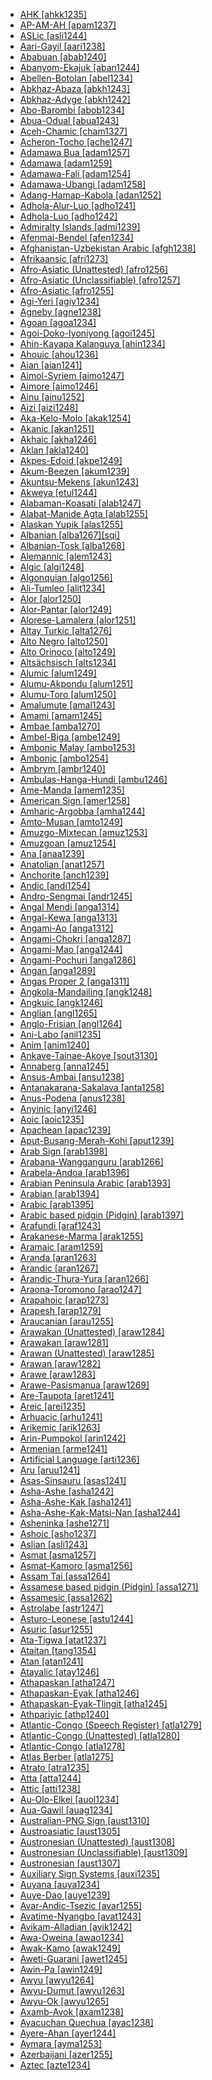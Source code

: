 - [AHK [ahkk1235]](tree/southomotic.sout2845/ahk.ahkk1235/ahk.ahkk1235.ini)
- [AP-AM-AH [apam1237]](tree/quechuan.quec1387/quechuai.quec1386/centralquechuai.cent2141/apamah.apam1237/apamah.apam1237.ini)
- [ASLic [asli1244]](tree/signlanguage.sign1238/signlanguages.sign1237/aslic.asli1244/aslic.asli1244.ini)
- [Aari-Gayil [aari1238]](tree/southomotic.sout2845/ahk.ahkk1235/aarigayil.aari1238/aarigayil.aari1238.ini)
- [Ababuan [abab1240]](tree/atlanticcongo.atla1278/voltacongo.volt1241/benuecongo.benu1247/bantoid.bant1294/southernbantoid.sout3152/narrowbantu.narr1281/ababuan.abab1240/ababuan.abab1240.ini)
- [Abanyom-Ekajuk [aban1244]](tree/atlanticcongo.atla1278/voltacongo.volt1241/benuecongo.benu1247/bantoid.bant1294/southernbantoid.sout3152/ekoidmbe.ekoi1237/ekoid.ekoi1236/ejaghamekajuk.ejag1240/efutopekajuk.efut1243/abanyomekajuk.aban1244/abanyomekajuk.aban1244.ini)
- [Abellen-Botolan [abel1234]](tree/austronesian.aust1307/nuclearaustronesian.nucl1752/malayopolynesian.mala1545/centralluzon.cent2080/sambalic.samb1319/abellenbotolan.abel1234/abellenbotolan.abel1234.ini)
- [Abkhaz-Abaza [abkh1243]](tree/abkhazadyge.abkh1242/abkhazabaza.abkh1243/abkhazabaza.abkh1243.ini)
- [Abkhaz-Adyge [abkh1242]](tree/abkhazadyge.abkh1242/abkhazadyge.abkh1242.ini)
- [Abo-Barombi [abob1234]](tree/atlanticcongo.atla1278/voltacongo.volt1241/benuecongo.benu1247/bantoid.bant1294/southernbantoid.sout3152/narrowbantu.narr1281/bantuab10b20b30.bant1295/basaaa40.basa1283/abobarombi.abob1234/abobarombi.abob1234.ini)
- [Abua-Odual [abua1243]](tree/atlanticcongo.atla1278/voltacongo.volt1241/benuecongo.benu1247/deltacross.delt1251/centraldelta.cent2028/abuaodual.abua1243/abuaodual.abua1243.ini)
- [Aceh-Chamic [cham1327]](tree/austronesian.aust1307/nuclearaustronesian.nucl1752/malayopolynesian.mala1545/malayosumbawan.mala1536/northandeastmalayosumbawan.nort3170/acehchamic.cham1327/acehchamic.cham1327.ini)
- [Acheron-Tocho [ache1247]](tree/narrowtalodi.narr1279/buramsaraf.bura1298/acherontocho.ache1247/acherontocho.ache1247.ini)
- [Adamawa Bua [adam1257]](tree/atlanticcongo.atla1278/voltacongo.volt1241/northvoltacongo.nort3149/adamawaubangi.adam1258/adamawa.adam1259/mbumday.mbum1256/adamawabua.adam1257/adamawabua.adam1257.ini)
- [Adamawa [adam1259]](tree/atlanticcongo.atla1278/voltacongo.volt1241/northvoltacongo.nort3149/adamawaubangi.adam1258/adamawa.adam1259/adamawa.adam1259.ini)
- [Adamawa-Fali [adam1254]](tree/atlanticcongo.atla1278/voltacongo.volt1241/unclassifiedvoltacongo.unun9902/unclassifiedvoltacongo.uncl1461/adamawafali.adam1254/adamawafali.adam1254.ini)
- [Adamawa-Ubangi [adam1258]](tree/atlanticcongo.atla1278/voltacongo.volt1241/northvoltacongo.nort3149/adamawaubangi.adam1258/adamawaubangi.adam1258.ini)
- [Adang-Hamap-Kabola [adan1252]](tree/timoralorpantar.timo1261/alorpantar.alor1249/alor.alor1250/westalor.west2787/straitswestalor.stra1245/adanghamapkabola.adan1252/adanghamapkabola.adan1252.ini)
- [Adhola-Alur-Luo [adho1241]](tree/nilotic.nilo1247/westernnilotic.west2493/luoburun.luob1235/southernlwoo.sout2831/adholaalurluo.adho1241/adholaalurluo.adho1241.ini)
- [Adhola-Luo [adho1242]](tree/nilotic.nilo1247/westernnilotic.west2493/luoburun.luob1235/southernlwoo.sout2831/adholaalurluo.adho1241/adholaluo.adho1242/adholaluo.adho1242.ini)
- [Admiralty Islands [admi1239]](tree/austronesian.aust1307/nuclearaustronesian.nucl1752/malayopolynesian.mala1545/centraleasternmalayopolynesian.cent2237/easternmalayopolynesian.east2712/oceanic.ocea1241/admiraltyislands.admi1239/admiraltyislands.admi1239.ini)
- [Afenmai-Bendel [afen1234]](tree/atlanticcongo.atla1278/voltacongo.volt1241/benuecongo.benu1247/akpesedoid.akpe1249/edoid.edoi1239/northcentraledoid.nort3182/afenmaibendel.afen1234/afenmaibendel.afen1234.ini)
- [Afghanistan-Uzbekistan Arabic [afgh1238]](tree/afroasiatic.afro1255/semitic.semi1276/westsemitic.west2786/centralsemitic.cent2236/arabian.arab1394/arabic.arab1395/easternarabic.east2729/afghanistanuzbekistanarabic.afgh1238/afghanistanuzbekistanarabic.afgh1238.ini)
- [Afrikaansic [afri1273]](tree/indoeuropean.indo1319/germanic.germ1287/northwestgermanic.nort3152/westgermanic.west2793/franconian.fran1268/lowfranconian.wese1235/afrikaansic.afri1273/afrikaansic.afri1273.ini)
- [Afro-Asiatic (Unattested) [afro1256]](tree/unattested.unat1236/afroasiaticunattested.afro1256/afroasiaticunattested.afro1256.ini)
- [Afro-Asiatic (Unclassifiable) [afro1257]](tree/unclassifiable.uncl1493/afroasiaticunclassifiable.afro1257/afroasiaticunclassifiable.afro1257.ini)
- [Afro-Asiatic [afro1255]](tree/afroasiatic.afro1255/afroasiatic.afro1255.ini)
- [Agi-Yeri [agiy1234]](tree/nucleartorricelli.nucl1708/westpalai.west2788/agiyeri.agiy1234/agiyeri.agiy1234.ini)
- [Agneby [agne1238]](tree/atlanticcongo.atla1278/voltacongo.volt1241/kwavoltacongo.kwav1236/nyo.nyoa1234/agneby.agne1238/agneby.agne1238.ini)
- [Agoan [agoa1234]](tree/lowersepikramu.lowe1437/agoan.agoa1234/agoan.agoa1234.ini)
- [Agoi-Doko-Iyoniyong [agoi1245]](tree/atlanticcongo.atla1278/voltacongo.volt1241/benuecongo.benu1247/deltacross.delt1251/uppercross.uppe1418/agoidokoiyoniyong.agoi1245/agoidokoiyoniyong.agoi1245.ini)
- [Ahin-Kayapa Kalanguya [ahin1234]](tree/austronesian.aust1307/nuclearaustronesian.nucl1752/malayopolynesian.mala1545/northernluzon.nort3238/mesocordilleran.meso1254/southcentralcordilleran.sout3211/southerncordilleran.sout2907/westsoutherncordilleran.west2550/nuclearsoutherncordilleran.nucl1542/kallahan.kall1244/ahinkayapakalanguya.ahin1234/ahinkayapakalanguya.ahin1234.ini)
- [Ahouic [ahou1236]](tree/taikadai.taik1256/kadaic.kada1291/southwesternkra.sout3143/westernkra.west2798/gelaoic.gela1265/northerngelao.nort3188/ahouic.ahou1236/ahouic.ahou1236.ini)
- [Aian [aian1241]](tree/lowersepikramu.lowe1437/ramu.ramu1234/annaberg.anna1245/aian.aian1241/aian.aian1241.ini)
- [Aimol-Syriem [aimo1247]](tree/sinotibetan.sino1245/kukichinnaga.kuki1245/kukichin.kuki1246/oldkuki.oldk1252/aimolsyriem.aimo1247/aimolsyriem.aimo1247.ini)
- [Aimore [aimo1246]](tree/nuclearmacroje.nucl1710/aimore.aimo1246/aimore.aimo1246.ini)
- [Ainu [ainu1252]](tree/ainu.ainu1252/ainu.ainu1252.ini)
- [Aizi [aizi1248]](tree/atlanticcongo.atla1278/voltacongo.volt1241/kru.krua1234/aizi.aizi1248/aizi.aizi1248.ini)
- [Aka-Kelo-Molo [akak1254]](tree/easternjebel.east2386/akakelomolo.akak1254/akakelomolo.akak1254.ini)
- [Akanic [akan1251]](tree/atlanticcongo.atla1278/voltacongo.volt1241/kwavoltacongo.kwav1236/nyo.nyoa1234/potoutano.poto1254/tano.tano1248/centraltano.cent2262/akanic.akan1251/akanic.akan1251.ini)
- [Akhaic [akha1246]](tree/sinotibetan.sino1245/burmoqiangic.burm1265/loloburmese.lolo1265/loloish.lolo1267/hanijino.hani1249/bisoidhanic.biso1244/hanic.hani1250/haya.haya1251/akhaic.akha1246/akhaic.akha1246.ini)
- [Aklan [akla1240]](tree/austronesian.aust1307/nuclearaustronesian.nucl1752/malayopolynesian.mala1545/greatercentralphilippine.grea1284/centralphilippine.cent2246/bisayan.bisa1268/westbisayan.west2820/aklan.akla1240/aklan.akla1240.ini)
- [Akpes-Edoid [akpe1249]](tree/atlanticcongo.atla1278/voltacongo.volt1241/benuecongo.benu1247/akpesedoid.akpe1249/akpesedoid.akpe1249.ini)
- [Akum-Beezen [akum1239]](tree/atlanticcongo.atla1278/voltacongo.volt1241/benuecongo.benu1247/benuecongoplateau.benu1248/yukubenic.yuku1244/akumbeezen.akum1239/akumbeezen.akum1239.ini)
- [Akuntsu-Mekens [akun1243]](tree/tupian.tupi1275/tuparic.tupa1251/nucleartuparic.nucl1716/akuntsumekens.akun1243/akuntsumekens.akun1243.ini)
- [Akweya [etul1244]](tree/atlanticcongo.atla1278/voltacongo.volt1241/benuecongo.benu1247/idomoid.idom1262/akweya.etul1244/akweya.etul1244.ini)
- [Alabaman-Koasati [alab1247]](tree/muskogean.musk1252/alabamankoasati.alab1247/alabamankoasati.alab1247.ini)
- [Alabat-Manide Agta [alab1255]](tree/austronesian.aust1307/nuclearaustronesian.nucl1752/malayopolynesian.mala1545/greatercentralphilippine.grea1284/centralphilippine.cent2246/alabatmanideagta.alab1255/alabatmanideagta.alab1255.ini)
- [Alaskan Yupik [alas1255]](tree/eskimoaleut.eski1264/eskimo.eski1265/yupik.yupi1267/alaskanyupik.alas1255/alaskanyupik.alas1255.ini)
- [Albanian [alba1267][sqi]](tree/indoeuropean.indo1319/albanian.alba1267/albanian.alba1267.ini)
- [Albanian-Tosk [alba1268]](tree/indoeuropean.indo1319/albanian.alba1267/albaniantosk.alba1268/albaniantosk.alba1268.ini)
- [Alemannic [alem1243]](tree/indoeuropean.indo1319/germanic.germ1287/northwestgermanic.nort3152/westgermanic.west2793/highgerman.high1286/middlemodernhighgerman.midd1349/modernhighgerman.mode1258/uppergerman.uppe1397/alemannic.alem1243/alemannic.alem1243.ini)
- [Algic [algi1248]](tree/algic.algi1248/algic.algi1248.ini)
- [Algonquian [algo1256]](tree/algic.algi1248/algonquian.algo1256/algonquian.algo1256.ini)
- [Ali-Tumleo [alit1234]](tree/austronesian.aust1307/nuclearaustronesian.nucl1752/malayopolynesian.mala1545/centraleasternmalayopolynesian.cent2237/easternmalayopolynesian.east2712/oceanic.ocea1241/westernoceaniclinkage.west2818/northnewguinealinkage.nort3206/schouten.scho1242/siau.siau1243/sissanotumleo.siss1244/alitumleo.alit1234/alitumleo.alit1234.ini)
- [Alor [alor1250]](tree/timoralorpantar.timo1261/alorpantar.alor1249/alor.alor1250/alor.alor1250.ini)
- [Alor-Pantar [alor1249]](tree/timoralorpantar.timo1261/alorpantar.alor1249/alorpantar.alor1249.ini)
- [Alorese-Lamalera [alor1251]](tree/austronesian.aust1307/nuclearaustronesian.nucl1752/malayopolynesian.mala1545/centraleasternmalayopolynesian.cent2237/centralmalayopolynesian.cent2245/floreslembata.flor1239/sikalamaholot.sika1265/lamaholotic.lama1292/lamaholotbarat.lama1293/aloreselamalera.alor1251/aloreselamalera.alor1251.ini)
- [Altay Turkic [alta1276]](tree/turkic.turk1311/commonturkic.comm1245/southsiberianturkic.sout2693/altayturkic.alta1276/altayturkic.alta1276.ini)
- [Alto Negro [alto1250]](tree/arawakan.araw1281/northernmaipuran.nort2990/inlandnorthernmaipuran.inla1264/altonegro.alto1250/altonegro.alto1250.ini)
- [Alto Orinoco [alto1249]](tree/arawakan.araw1281/northernmaipuran.nort2990/altoorinoco.alto1249/altoorinoco.alto1249.ini)
- [Altsächsisch [alts1234]](tree/indoeuropean.indo1319/germanic.germ1287/northwestgermanic.nort3152/westgermanic.west2793/northseagermanic.nort3175/altsachsisch.alts1234/altsachsisch.alts1234.ini)
- [Alumic [alum1249]](tree/atlanticcongo.atla1278/voltacongo.volt1241/benuecongo.benu1247/benuecongoplateau.benu1248/alumic.alum1249/alumic.alum1249.ini)
- [Alumu-Akpondu [alum1251]](tree/atlanticcongo.atla1278/voltacongo.volt1241/benuecongo.benu1247/benuecongoplateau.benu1248/alumic.alum1249/alumutoro.alum1250/alumuakpondu.alum1251/alumuakpondu.alum1251.ini)
- [Alumu-Toro [alum1250]](tree/atlanticcongo.atla1278/voltacongo.volt1241/benuecongo.benu1247/benuecongoplateau.benu1248/alumic.alum1249/alumutoro.alum1250/alumutoro.alum1250.ini)
- [Amalumute [amal1243]](tree/austronesian.aust1307/nuclearaustronesian.nucl1752/malayopolynesian.mala1545/centraleasternmalayopolynesian.cent2237/centralmalayopolynesian.cent2245/centralmaluku.cent2254/eastcentralmaluku.east2466/nunusaku.nunu1252/threerivers.thre1238/amalumute.amal1243/amalumute.amal1243.ini)
- [Amami [amam1245]](tree/japonic.japo1237/ryukyuan.ryuk1243/northernryukyuan.nort3255/amami.amam1245/amami.amam1245.ini)
- [Ambae [amba1270]](tree/austronesian.aust1307/nuclearaustronesian.nucl1752/malayopolynesian.mala1545/centraleasternmalayopolynesian.cent2237/easternmalayopolynesian.east2712/oceanic.ocea1241/northandcentralvanuatu.nort3195/northernvanuatu.nort3205/ambae.amba1270/ambae.amba1270.ini)
- [Ambel-Biga [ambe1249]](tree/austronesian.aust1307/nuclearaustronesian.nucl1752/malayopolynesian.mala1545/centraleasternmalayopolynesian.cent2237/easternmalayopolynesian.east2712/southhalmaherawestnewguinea.sout2850/southhalmaherawestnewguinea.sout3229/rajaampatsouthhalmahera.raja1255/ambelbiga.ambe1249/ambelbiga.ambe1249.ini)
- [Ambonic Malay [ambo1253]](tree/austronesian.aust1307/nuclearaustronesian.nucl1752/malayopolynesian.mala1545/malayosumbawan.mala1536/northandeastmalayosumbawan.nort3170/malayic.mala1538/vehicularmalay.vehi1234/easternindonesiatrademalay.east2743/ambonicmalay.ambo1253/ambonicmalay.ambo1253.ini)
- [Ambonic [ambo1254]](tree/austronesian.aust1307/nuclearaustronesian.nucl1752/malayopolynesian.mala1545/centraleasternmalayopolynesian.cent2237/centralmalayopolynesian.cent2245/centralmaluku.cent2254/eastcentralmaluku.east2466/nunusaku.nunu1252/pirubay.piru1243/eastpirubay.east2752/solehua.sole1243/seramstraits.sera1270/ambonic.ambo1254/ambonic.ambo1254.ini)
- [Ambrym [ambr1240]](tree/austronesian.aust1307/nuclearaustronesian.nucl1752/malayopolynesian.mala1545/centraleasternmalayopolynesian.cent2237/easternmalayopolynesian.east2712/oceanic.ocea1241/northandcentralvanuatu.nort3195/centralvanuatu.cent2269/ambrym.ambr1240/ambrym.ambr1240.ini)
- [Ambulas-Hanga-Hundi [ambu1246]](tree/ndu.nduu1242/nuclearndu.nucl1642/ambulashangahundi.ambu1246/ambulashangahundi.ambu1246.ini)
- [Ame-Manda [amem1235]](tree/westerndaly.west2434/wagaydy.waga1259/amemanda.amem1235/amemanda.amem1235.ini)
- [American Sign [amer1258]](tree/signlanguage.sign1238/signlanguages.sign1237/aslic.asli1244/americansign.amer1258/americansign.amer1258.ini)
- [Amharic-Argobba [amha1244]](tree/afroasiatic.afro1255/semitic.semi1276/westsemitic.west2786/ethiosemitic.ethi1244/southethiopic.sout3078/transversalsouthethiopic.tran1288/amharicargobba.amha1244/amharicargobba.amha1244.ini)
- [Amto-Musan [amto1249]](tree/amtomusan.amto1249/amtomusan.amto1249.ini)
- [Amuzgo-Mixtecan [amuz1253]](tree/otomanguean.otom1299/easternotomanguean.east2557/amuzgomixtecan.amuz1253/amuzgomixtecan.amuz1253.ini)
- [Amuzgoan [amuz1254]](tree/otomanguean.otom1299/easternotomanguean.east2557/amuzgomixtecan.amuz1253/amuzgoan.amuz1254/amuzgoan.amuz1254.ini)
- [Ana [anaa1239]](tree/khoekwadi.khoe1240/khoe.khoe1241/nonkhoekhoe.nonk1236/westkxoe.west2506/naroana.naro1248/ana.anaa1239/ana.anaa1239.ini)
- [Anatolian [anat1257]](tree/indoeuropean.indo1319/anatolian.anat1257/anatolian.anat1257.ini)
- [Anchorite [anch1239]](tree/austronesian.aust1307/nuclearaustronesian.nucl1752/malayopolynesian.mala1545/centraleasternmalayopolynesian.cent2237/easternmalayopolynesian.east2712/oceanic.ocea1241/admiraltyislands.admi1239/westernadmiraltyislands.west2532/anchorite.anch1239/anchorite.anch1239.ini)
- [Andic [andi1254]](tree/nakhdaghestanian.nakh1245/daghestanian.dagh1238/avarandictsezic.avar1255/andic.andi1254/andic.andi1254.ini)
- [Andro-Sengmai [andr1245]](tree/sinotibetan.sino1245/brahmaputran.brah1260/jingpholuish.jing1259/sak.sakk1239/androsengmai.andr1245/androsengmai.andr1245.ini)
- [Angal Mendi [anga1314]](tree/nucleartransnewguinea.nucl1709/engakewahuli.enga1254/kewahuli.kewa1249/sauangalkewa.anga1291/angalkewa.anga1313/angalmendi.anga1314/angalmendi.anga1314.ini)
- [Angal-Kewa [anga1313]](tree/nucleartransnewguinea.nucl1709/engakewahuli.enga1254/kewahuli.kewa1249/sauangalkewa.anga1291/angalkewa.anga1313/angalkewa.anga1313.ini)
- [Angami-Ao [anga1312]](tree/sinotibetan.sino1245/kukichinnaga.kuki1245/naga.naga1409/angamiao.anga1312/angamiao.anga1312.ini)
- [Angami-Chokri [anga1287]](tree/sinotibetan.sino1245/kukichinnaga.kuki1245/naga.naga1409/angamiao.anga1312/angamipochuri.anga1286/angamimao.anga1244/angamichokri.anga1287/angamichokri.anga1287.ini)
- [Angami-Mao [anga1244]](tree/sinotibetan.sino1245/kukichinnaga.kuki1245/naga.naga1409/angamiao.anga1312/angamipochuri.anga1286/angamimao.anga1244/angamimao.anga1244.ini)
- [Angami-Pochuri [anga1286]](tree/sinotibetan.sino1245/kukichinnaga.kuki1245/naga.naga1409/angamiao.anga1312/angamipochuri.anga1286/angamipochuri.anga1286.ini)
- [Angan [anga1289]](tree/angan.anga1289/angan.anga1289.ini)
- [Angas Proper 2 [anga1311]](tree/afroasiatic.afro1255/chadic.chad1250/westchadic.west2785/westchadica.west2714/westchadica23.west2799/westchadicaa3.west2717/angasproper2.anga1311/angasproper2.anga1311.ini)
- [Angkola-Mandailing [angk1248]](tree/austronesian.aust1307/nuclearaustronesian.nucl1752/malayopolynesian.mala1545/northwestsumatrabarrierislands.nort2829/tobabatak.toba1265/southernbatak.sout3166/tobaic.sout2849/angkolamandailing.angk1248/angkolamandailing.angk1248.ini)
- [Angkuic [angk1246]](tree/austroasiatic.aust1305/khasipalaung.khas1273/palaungic.pala1352/eastpalaungic.east2331/angkuic.angk1246/angkuic.angk1246.ini)
- [Anglian [angl1265]](tree/indoeuropean.indo1319/germanic.germ1287/northwestgermanic.nort3152/westgermanic.west2793/northseagermanic.nort3175/anglofrisian.angl1264/anglian.angl1265/anglian.angl1265.ini)
- [Anglo-Frisian [angl1264]](tree/indoeuropean.indo1319/germanic.germ1287/northwestgermanic.nort3152/westgermanic.west2793/northseagermanic.nort3175/anglofrisian.angl1264/anglofrisian.angl1264.ini)
- [Ani-Labo [anil1235]](tree/sinotibetan.sino1245/burmoqiangic.burm1265/loloburmese.lolo1265/loloish.lolo1267/nilikazhouish.nili1235/southeasternngwi.sout3212/highlandphula.high1272/phowa.phow1235/anilabo.anil1235/anilabo.anil1235.ini)
- [Anim [anim1240]](tree/anim.anim1240/anim.anim1240.ini)
- [Ankave-Tainae-Akoye [sout3130]](tree/angan.anga1289/nuclearangan.nucl1763/ankavetainaeakoye.sout3130/ankavetainaeakoye.sout3130.ini)
- [Annaberg [anna1245]](tree/lowersepikramu.lowe1437/ramu.ramu1234/annaberg.anna1245/annaberg.anna1245.ini)
- [Ansus-Ambai [ansu1238]](tree/austronesian.aust1307/nuclearaustronesian.nucl1752/malayopolynesian.mala1545/centraleasternmalayopolynesian.cent2237/easternmalayopolynesian.east2712/southhalmaherawestnewguinea.sout2850/southhalmaherawestnewguinea.sout3229/cenderawasihbay.cend1238/yapen.yape1249/centralwesternyapen.cent2277/ansusambai.ansu1238/ansusambai.ansu1238.ini)
- [Antanakarana-Sakalava [anta1258]](tree/austronesian.aust1307/nuclearaustronesian.nucl1752/malayopolynesian.mala1545/greaterbarito.grea1283/eastgreaterbarito.east2713/malagasic.mala1537/northcentralmalagasic.nort3196/northernmalagasic.nort3207/antanakaranasakalava.anta1258/antanakaranasakalava.anta1258.ini)
- [Anus-Podena [anus1238]](tree/austronesian.aust1307/nuclearaustronesian.nucl1752/malayopolynesian.mala1545/centraleasternmalayopolynesian.cent2237/easternmalayopolynesian.east2712/oceanic.ocea1241/westernoceaniclinkage.west2818/northnewguinealinkage.nort3206/sarmijayapurabay.sarm1241/sarmi.sarm1242/anuspodena.anus1238/anuspodena.anus1238.ini)
- [Anyinic [anyi1246]](tree/atlanticcongo.atla1278/voltacongo.volt1241/kwavoltacongo.kwav1236/nyo.nyoa1234/potoutano.poto1254/tano.tano1248/centraltano.cent2262/bia.biaa1238/northernbia.nort2767/anyinic.anyi1246/anyinic.anyi1246.ini)
- [Aoic [aoic1235]](tree/sinotibetan.sino1245/kukichinnaga.kuki1245/naga.naga1409/angamiao.anga1312/aoic.aoic1235/aoic.aoic1235.ini)
- [Apachean [apac1239]](tree/athapaskaneyaktlingit.atha1245/athapaskaneyak.atha1246/athapaskan.atha1247/apachean.apac1239/apachean.apac1239.ini)
- [Aput-Busang-Merah-Kohi [aput1239]](tree/austronesian.aust1307/nuclearaustronesian.nucl1752/malayopolynesian.mala1545/northborneomalayopolynesian.nort3253/sarawakmelanaukajang.sara1342/outercentralsarawak.oute1260/bukitanicbusangic.buki1252/aputbusangmerahkohi.aput1239/aputbusangmerahkohi.aput1239.ini)
- [Arab Sign [arab1398]](tree/signlanguage.sign1238/signlanguages.sign1237/arabsign.arab1398/arabsign.arab1398.ini)
- [Arabana-Wangganguru [arab1266]](tree/pamanyungan.pama1250/karnic.karn1253/palku.palk1239/arabanawangganguru.arab1266/arabanawangganguru.arab1266.ini)
- [Arabela-Andoa [arab1396]](tree/zaparoan.zapa1251/iquitoarabela.iqui1244/arabelaandoa.arab1396/arabelaandoa.arab1396.ini)
- [Arabian Peninsula Arabic [arab1393]](tree/afroasiatic.afro1255/semitic.semi1276/westsemitic.west2786/centralsemitic.cent2236/arabian.arab1394/arabic.arab1395/arabianpeninsulaarabic.arab1393/arabianpeninsulaarabic.arab1393.ini)
- [Arabian [arab1394]](tree/afroasiatic.afro1255/semitic.semi1276/westsemitic.west2786/centralsemitic.cent2236/arabian.arab1394/arabian.arab1394.ini)
- [Arabic [arab1395]](tree/afroasiatic.afro1255/semitic.semi1276/westsemitic.west2786/centralsemitic.cent2236/arabian.arab1394/arabic.arab1395/arabic.arab1395.ini)
- [Arabic based pidgin (Pidgin) [arab1397]](tree/pidgin.pidg1258/arabicbasedpidginpidgin.arab1397/arabicbasedpidginpidgin.arab1397.ini)
- [Arafundi [araf1243]](tree/arafundi.araf1243/arafundi.araf1243.ini)
- [Arakanese-Marma [arak1255]](tree/sinotibetan.sino1245/burmoqiangic.burm1265/loloburmese.lolo1265/burmish.burm1266/southernburmish.sout3159/nuclearsouthernburmish.nucl1730/arakanesemarma.arak1255/arakanesemarma.arak1255.ini)
- [Aramaic [aram1259]](tree/afroasiatic.afro1255/semitic.semi1276/westsemitic.west2786/centralsemitic.cent2236/northwestsemitic.nort3165/aramaic.aram1259/aramaic.aram1259.ini)
- [Aranda [aran1263]](tree/pamanyungan.pama1250/arandicthurayura.aran1266/arandic.aran1267/aranda.aran1263/aranda.aran1263.ini)
- [Arandic [aran1267]](tree/pamanyungan.pama1250/arandicthurayura.aran1266/arandic.aran1267/arandic.aran1267.ini)
- [Arandic-Thura-Yura [aran1266]](tree/pamanyungan.pama1250/arandicthurayura.aran1266/arandicthurayura.aran1266.ini)
- [Araona-Toromono [arao1247]](tree/panotacanan.pano1259/tacanan.taca1255/takanikchamik.taka1267/araonatoromono.arao1247/araonatoromono.arao1247.ini)
- [Arapahoic [arap1273]](tree/algic.algi1248/algonquian.algo1256/arapahoic.arap1273/arapahoic.arap1273.ini)
- [Arapesh [arap1279]](tree/nucleartorricelli.nucl1708/kombioarapeshurat.komb1276/arapesh.arap1279/arapesh.arap1279.ini)
- [Araucanian [arau1255]](tree/araucanian.arau1255/araucanian.arau1255.ini)
- [Arawakan (Unattested) [araw1284]](tree/unattested.unat1236/arawakanunattested.araw1284/arawakanunattested.araw1284.ini)
- [Arawakan [araw1281]](tree/arawakan.araw1281/arawakan.araw1281.ini)
- [Arawan (Unattested) [araw1285]](tree/unattested.unat1236/arawanunattested.araw1285/arawanunattested.araw1285.ini)
- [Arawan [araw1282]](tree/arawan.araw1282/arawan.araw1282.ini)
- [Arawe [araw1283]](tree/austronesian.aust1307/nuclearaustronesian.nucl1752/malayopolynesian.mala1545/centraleasternmalayopolynesian.cent2237/easternmalayopolynesian.east2712/oceanic.ocea1241/westernoceaniclinkage.west2818/northnewguinealinkage.nort3206/ngerovitiazlinkage.nger1241/vitiazlinkage.viti1243/southwestnewbritain.sout2874/arawepasismanua.araw1269/arawe.araw1283/arawe.araw1283.ini)
- [Arawe-Pasismanua [araw1269]](tree/austronesian.aust1307/nuclearaustronesian.nucl1752/malayopolynesian.mala1545/centraleasternmalayopolynesian.cent2237/easternmalayopolynesian.east2712/oceanic.ocea1241/westernoceaniclinkage.west2818/northnewguinealinkage.nort3206/ngerovitiazlinkage.nger1241/vitiazlinkage.viti1243/southwestnewbritain.sout2874/arawepasismanua.araw1269/arawepasismanua.araw1269.ini)
- [Are-Taupota [aret1241]](tree/austronesian.aust1307/nuclearaustronesian.nucl1752/malayopolynesian.mala1545/centraleasternmalayopolynesian.cent2237/easternmalayopolynesian.east2712/oceanic.ocea1241/westernoceaniclinkage.west2818/papuantiplinkage.papu1253/nuclearpapuantiplinkage.nucl1744/northpapuanmainlanddentrecasteaux.nort2848/aretaupota.aret1241/aretaupota.aret1241.ini)
- [Areic [arei1235]](tree/austronesian.aust1307/nuclearaustronesian.nucl1752/malayopolynesian.mala1545/centraleasternmalayopolynesian.cent2237/easternmalayopolynesian.east2712/oceanic.ocea1241/westernoceaniclinkage.west2818/papuantiplinkage.papu1253/nuclearpapuantiplinkage.nucl1744/northpapuanmainlanddentrecasteaux.nort2848/aretaupota.aret1241/areic.arei1235/areic.arei1235.ini)
- [Arhuacic [arhu1241]](tree/chibchan.chib1249/corechibchan.core1252/magdalenic.magd1236/northernmagdalenic.nort3000/arhuacic.arhu1241/arhuacic.arhu1241.ini)
- [Arikemic [arik1263]](tree/tupian.tupi1275/arikemic.arik1263/arikemic.arik1263.ini)
- [Arin-Pumpokol [arin1242]](tree/yeniseian.yeni1252/southernyeniseian.sout2751/arinpumpokol.arin1242/arinpumpokol.arin1242.ini)
- [Armenian [arme1241]](tree/indoeuropean.indo1319/armenian.arme1241/armenian.arme1241.ini)
- [Artificial Language [arti1236]](tree/artificiallanguage.arti1236/artificiallanguage.arti1236.ini)
- [Aru [aruu1241]](tree/austronesian.aust1307/nuclearaustronesian.nucl1752/malayopolynesian.mala1545/centraleasternmalayopolynesian.cent2237/centralmalayopolynesian.cent2245/aru.aruu1241/aru.aruu1241.ini)
- [Asas-Sinsauru [asas1241]](tree/nucleartransnewguinea.nucl1709/madang.mada1298/raicoast.raic1241/evapia.evap1240/asassinsauru.asas1241/asassinsauru.asas1241.ini)
- [Asha-Ashe [asha1242]](tree/arawakan.araw1281/southernmaipuran.sout3131/preandine.prea1240/ashaashekakmatsinan.asha1244/ashaashekak.asha1241/ashaashe.asha1242/ashaashe.asha1242.ini)
- [Asha-Ashe-Kak [asha1241]](tree/arawakan.araw1281/southernmaipuran.sout3131/preandine.prea1240/ashaashekakmatsinan.asha1244/ashaashekak.asha1241/ashaashekak.asha1241.ini)
- [Asha-Ashe-Kak-Matsi-Nan [asha1244]](tree/arawakan.araw1281/southernmaipuran.sout3131/preandine.prea1240/ashaashekakmatsinan.asha1244/ashaashekakmatsinan.asha1244.ini)
- [Asheninka [ashe1271]](tree/arawakan.araw1281/southernmaipuran.sout3131/preandine.prea1240/ashaashekakmatsinan.asha1244/ashaashekak.asha1241/ashaashe.asha1242/asheninka.ashe1271/asheninka.ashe1271.ini)
- [Ashoic [asho1237]](tree/sinotibetan.sino1245/kukichinnaga.kuki1245/kukichin.kuki1246/peripheralkukichin.peri1260/southperipheralkukichin.sout3160/paletwa.pale1263/choasho.choa1238/ashoic.asho1237/ashoic.asho1237.ini)
- [Aslian [asli1243]](tree/austroasiatic.aust1305/aslian.asli1243/aslian.asli1243.ini)
- [Asmat [asma1257]](tree/nucleartransnewguinea.nucl1709/centralandsouthnewguinea.cent2116/asmatkamoro.asma1256/asmat.asma1257/asmat.asma1257.ini)
- [Asmat-Kamoro [asma1256]](tree/nucleartransnewguinea.nucl1709/centralandsouthnewguinea.cent2116/asmatkamoro.asma1256/asmatkamoro.asma1256.ini)
- [Assam Tai [assa1264]](tree/taikadai.taik1256/kamtai.kamt1241/betai.beta1258/daic.daic1237/centralsouthwesterntai.cent2251/wenmasouthwesterntai.wenm1239/sapasouthwesterntai.sapa1255/southwesterntai.sout3184/southwesterntaip.sout2743/shantai.shan1276/assamtai.assa1264/assamtai.assa1264.ini)
- [Assamese based pidgin (Pidgin) [assa1271]](tree/pidgin.pidg1258/assamesebasedpidginpidgin.assa1271/assamesebasedpidginpidgin.assa1271.ini)
- [Assamesic [assa1262]](tree/indoeuropean.indo1319/indoiranian.indo1320/indoaryan.indo1321/indoaryaneasternzone.indo1323/oriyagaudakamrupa.oriy1254/gaudakamrupa.gaud1237/kamta.kamt1240/assamesic.assa1262/assamesic.assa1262.ini)
- [Astrolabe [astr1247]](tree/austronesian.aust1307/nuclearaustronesian.nucl1752/malayopolynesian.mala1545/centraleasternmalayopolynesian.cent2237/easternmalayopolynesian.east2712/oceanic.ocea1241/westernoceaniclinkage.west2818/northnewguinealinkage.nort3206/ngerovitiazlinkage.nger1241/vitiazlinkage.viti1243/belroinjinenaya.belr1234/bel.bell1262/astrolabe.astr1247/astrolabe.astr1247.ini)
- [Asturo-Leonese [astu1244]](tree/indoeuropean.indo1319/italic.ital1284/latinofaliscan.lati1262/latinic.lati1263/imperiallatin.impe1234/romance.roma1334/italowesternromance.ital1285/westernromance.west2813/shiftedwesternromance.shif1234/southwesternshiftedromance.sout3183/westiberoromance.west2838/asturoleonese.astu1244/asturoleonese.astu1244.ini)
- [Asuric [asur1255]](tree/austroasiatic.aust1305/mundaic.mund1335/northmunda.nort3151/kherwarian.kher1245/mundaric.mund1336/asuric.asur1255/asuric.asur1255.ini)
- [Ata-Tigwa [atat1237]](tree/austronesian.aust1307/nuclearaustronesian.nucl1752/malayopolynesian.mala1545/greatercentralphilippine.grea1284/manobo.mano1276/centralandsouthernmanobo.cent2255/centralmanobo.cent2088/eastandcentralmanobo.east2742/atatigwa.atat1237/atatigwa.atat1237.ini)
- [Ataitan [tang1354]](tree/lowersepikramu.lowe1437/ramu.ramu1234/ataitan.tang1354/ataitan.tang1354.ini)
- [Atan [atan1241]](tree/nucleartransnewguinea.nucl1709/madang.mada1298/kalamicsouthadelbert.kala1403/southadelbert.sout3148/sogeram.soge1235/atan.atan1241/atan.atan1241.ini)
- [Atayalic [atay1246]](tree/austronesian.aust1307/nuclearaustronesian.nucl1752/atayalic.atay1246/atayalic.atay1246.ini)
- [Athapaskan [atha1247]](tree/athapaskaneyaktlingit.atha1245/athapaskaneyak.atha1246/athapaskan.atha1247/athapaskan.atha1247.ini)
- [Athapaskan-Eyak [atha1246]](tree/athapaskaneyaktlingit.atha1245/athapaskaneyak.atha1246/athapaskaneyak.atha1246.ini)
- [Athapaskan-Eyak-Tlingit [atha1245]](tree/athapaskaneyaktlingit.atha1245/athapaskaneyaktlingit.atha1245.ini)
- [Athpariyic [athp1240]](tree/sinotibetan.sino1245/himalayish.hima1249/mahakiranti.maha1306/kiranti.kira1253/easternkiranti.east2719/greateryakkha.grea1285/athpariyic.athp1240/athpariyic.athp1240.ini)
- [Atlantic-Congo (Speech Register) [atla1279]](tree/speechregister.spee1234/atlanticcongospeechregister.atla1279/atlanticcongospeechregister.atla1279.ini)
- [Atlantic-Congo (Unattested) [atla1280]](tree/unattested.unat1236/atlanticcongounattested.atla1280/atlanticcongounattested.atla1280.ini)
- [Atlantic-Congo [atla1278]](tree/atlanticcongo.atla1278/atlanticcongo.atla1278.ini)
- [Atlas Berber [atla1275]](tree/afroasiatic.afro1255/berber.berb1260/kabyleatlasberber.kaby1244/atlasberber.atla1275/atlasberber.atla1275.ini)
- [Atrato [atra1235]](tree/chocoan.choc1280/embera.embe1258/atrato.atra1235/atrato.atra1235.ini)
- [Atta [atta1244]](tree/austronesian.aust1307/nuclearaustronesian.nucl1752/malayopolynesian.mala1545/northernluzon.nort3238/cagayanvalley.caga1241/ibanagic.iban1268/atta.atta1244/atta.atta1244.ini)
- [Attic [atti1238]](tree/indoeuropean.indo1319/graecophrygian.grae1234/greek.gree1276/attic.atti1238/attic.atti1238.ini)
- [Au-Olo-Elkei [auol1234]](tree/nucleartorricelli.nucl1708/auoloelkei.auol1234/auoloelkei.auol1234.ini)
- [Aua-Gawil [auag1234]](tree/nucleartransnewguinea.nucl1709/centraleastnewguineahighlands.cent2120/hagen.hage1248/auagawil.auag1234/auagawil.auag1234.ini)
- [Australian-PNG Sign [aust1310]](tree/signlanguage.sign1238/signlanguages.sign1237/bslic.bsli1234/banzl.banz1243/australianpngsign.aust1310/australianpngsign.aust1310.ini)
- [Austroasiatic [aust1305]](tree/austroasiatic.aust1305/austroasiatic.aust1305.ini)
- [Austronesian (Unattested) [aust1308]](tree/unattested.unat1236/austronesianunattested.aust1308/austronesianunattested.aust1308.ini)
- [Austronesian (Unclassifiable) [aust1309]](tree/unclassifiable.uncl1493/austronesianunclassifiable.aust1309/austronesianunclassifiable.aust1309.ini)
- [Austronesian [aust1307]](tree/austronesian.aust1307/austronesian.aust1307.ini)
- [Auxiliary Sign Systems [auxi1235]](tree/signlanguage.sign1238/auxiliarysignsystems.auxi1235/auxiliarysignsystems.auxi1235.ini)
- [Auyana [auya1234]](tree/nucleartransnewguinea.nucl1709/kainantugoroka.kain1273/kainantu.kain1274/gauwa.gauw1235/auyana.auya1234/auyana.auya1234.ini)
- [Auye-Dao [auye1239]](tree/nucleartransnewguinea.nucl1709/paniailakes.pani1259/auyedao.auye1239/auyedao.auye1239.ini)
- [Avar-Andic-Tsezic [avar1255]](tree/nakhdaghestanian.nakh1245/daghestanian.dagh1238/avarandictsezic.avar1255/avarandictsezic.avar1255.ini)
- [Avatime-Nyangbo [avat1243]](tree/atlanticcongo.atla1278/voltacongo.volt1241/kwavoltacongo.kwav1236/katogo.kato1245/avatimenyangbo.avat1243/avatimenyangbo.avat1243.ini)
- [Avikam-Alladian [avik1242]](tree/atlanticcongo.atla1278/voltacongo.volt1241/kwavoltacongo.kwav1236/nyo.nyoa1234/avikamalladian.avik1242/avikamalladian.avik1242.ini)
- [Awa-Oweina [awao1234]](tree/nucleartransnewguinea.nucl1709/kainantugoroka.kain1273/kainantu.kain1274/gauwa.gauw1235/awaoweina.awao1234/awaoweina.awao1234.ini)
- [Awak-Kamo [awak1249]](tree/atlanticcongo.atla1278/voltacongo.volt1241/northvoltacongo.nort3149/gur.gura1261/centralgur.cent2243/wajajen.waja1258/tulawaja.tula1250/tulaic.tula1251/awakkamo.awak1249/awakkamo.awak1249.ini)
- [Aweti-Guarani [awet1245]](tree/tupian.tupi1275/mawetiguarani.mawe1252/awetiguarani.awet1245/awetiguarani.awet1245.ini)
- [Awin-Pa [awin1249]](tree/awinpa.awin1249/awinpa.awin1249.ini)
- [Awyu [awyu1264]](tree/nucleartransnewguinea.nucl1709/centralandsouthnewguinea.cent2116/awyuok.awyu1265/greaterawyu.grea1275/awyudumut.awyu1263/awyu.awyu1264/awyu.awyu1264.ini)
- [Awyu-Dumut [awyu1263]](tree/nucleartransnewguinea.nucl1709/centralandsouthnewguinea.cent2116/awyuok.awyu1265/greaterawyu.grea1275/awyudumut.awyu1263/awyudumut.awyu1263.ini)
- [Awyu-Ok [awyu1265]](tree/nucleartransnewguinea.nucl1709/centralandsouthnewguinea.cent2116/awyuok.awyu1265/awyuok.awyu1265.ini)
- [Axamb-Avok [axam1238]](tree/austronesian.aust1307/nuclearaustronesian.nucl1752/malayopolynesian.mala1545/centraleasternmalayopolynesian.cent2237/easternmalayopolynesian.east2712/oceanic.ocea1241/northandcentralvanuatu.nort3195/centralvanuatu.cent2269/malakula.mala1539/easternmalakulalinkage.east2753/axambavok.axam1238/axambavok.axam1238.ini)
- [Ayacuchan Quechua [ayac1238]](tree/quechuan.quec1387/quechuaii.quec1388/quechuaiic.quec1389/ayacuchanquechua.ayac1238/ayacuchanquechua.ayac1238.ini)
- [Ayere-Ahan [ayer1244]](tree/atlanticcongo.atla1278/voltacongo.volt1241/benuecongo.benu1247/defoid.defo1239/ayereahan.ayer1244/ayereahan.ayer1244.ini)
- [Aymara [ayma1253]](tree/aymara.ayma1253/aymara.ayma1253.ini)
- [Azerbaijani [azer1255]](tree/turkic.turk1311/commonturkic.comm1245/oghuzkipchakuyghur.oghu1246/oghuz.oghu1243/westoghuz.west2406/azerbaijani.azer1255/azerbaijani.azer1255.ini)
- [Aztec [azte1234]](tree/utoaztecan.utoa1244/southernutoaztecan.sout3136/coracholaztecan.cora1261/aztec.azte1234/aztec.azte1234.ini)

